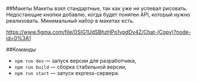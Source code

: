 ##Макеты
Макеты взял стандартные, так как уже не успевал рисовать. Недостающие кнопки добавлю, когда будет понятен API,
который нужно реализовать. Минимальный набор в макетах есть.


https://www.figma.com/file/0SIG1UdSBhzHPo1vpdDv4Z/Chat-(Copy)?node-id=0%3A1

##Команды
- `npm run dev` — запуск версии для разработчика,
- `npm run build` — сборка стабильной версии,
- `npm run start` — запуск express-сервера.